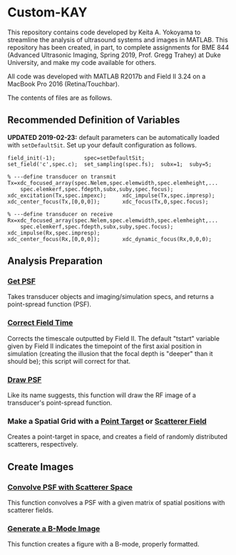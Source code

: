 # Custom-KAY
This repository contains code developed by Keita A. Yokoyama to streamline the analysis of ultrasound systems and images in MATLAB. This repository has been created, in part, to complete assignments for BME 844 (Advanced Ultrasonic Imaging, Spring 2019, Prof. Gregg Trahey) at Duke University, and make my code available for others.

All code was developed with MATLAB R2017b and Field II 3.24 on a MacBook Pro 2016 (Retina/Touchbar).

The contents of files are as follows.

## Recommended Definition of Variables
**UPDATED 2019-02-23:** default parameters can be automatically loaded with `setDefaultSit`.
Set up your default configuration as follows.

```
field_init(-1);         spec=setDefaultSit;
set_field('c',spec.c);  set_sampling(spec.fs);  subx=1;  suby=5;

% ---define transducer on transmit
Tx=xdc_focused_array(spec.Nelem,spec.elemwidth,spec.elemheight,...
    spec.elemkerf,spec.fdepth,subx,suby,spec.focus);
xdc_excitation(Tx,spec.impexc);     xdc_impulse(Tx,spec.impresp);
xdc_center_focus(Tx,[0,0,0]);       xdc_focus(Tx,0,spec.focus);

% ---define transducer on receive
Rx=xdc_focused_array(spec.Nelem,spec.elemwidth,spec.elemheight,...
    spec.elemkerf,spec.fdepth,subx,suby,spec.focus);
xdc_impulse(Rx,spec.impresp);
xdc_center_focus(Rx,[0,0,0]);       xdc_dynamic_focus(Rx,0,0,0);
```

## Analysis Preparation
### [Get PSF]

Takes transducer objects and imaging/simulation specs, and returns a point-spread function (PSF).

### [Correct Field Time]

Corrects the timescale outputted by Field II. The default "tstart" variable given by Field II indicates the timepoint of the first axial position in simulation (creating the illusion that the focal depth is "deeper" than it should be); this script will correct for that.

### [Draw PSF]

Like its name suggests, this function will draw the RF image of a transducer's point-spread function.

### Make a Spatial Grid with a [Point Target] or [Scatterer Field]

Creates a point-target in space, and creates a field of randomly distributed scatterers, respectively.

## Create Images
### [Convolve PSF with Scatterer Space]

This function convolves a PSF with a given matrix of spatial positions with scatterer fields.

### [Generate a B-Mode Image]

This function creates a figure with a B-mode, properly formatted.

[Get PSF]:getpsf.m
[Correct Field Time]:correct_fieldtime.m
[Draw PSF]:drawpsf.m
[Point Target]:make_ptspc.m
[Scatterer Field]:make_sctrspc.m
[Convolve PSF with Scatterer Space]:convpsf.m
[Generate a B-Mode Image]:bmode.m

